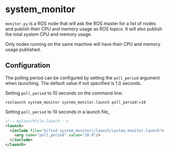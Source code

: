 # system_monitor

`monitor.py` is a ROS node that will ask the ROS master for a list of nodes and publish their CPU and memory usage as ROS topics. It will also publish the total system CPU and memory usage.

Only nodes running on the same machine will have their CPU and memory usage published.

## Configuration
The polling period can be configured by setting the `poll_period` argument when launching. The default value if not specified is 1.0 seconds.

Setting `poll_period` to 10 seconds on the command line:
```
roslaunch system_monitor system_monitor.launch poll_period:=10
```

Setting `poll_period` to 10 seconds in a launch file_
```xml
<!-- mylaunchfile.launch -->
<launch>
  <include file="$(find system_monitor)/launch/system_monitor.launch">
    <arg name="poll_period" value="10.0"/>
  </include>
</launch>
```
